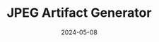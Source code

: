---
title: JPEG Artifact Generator
description: Add some crunch to your pics.
url: https://eyy.co/tools/artifact-generator/
date: 2024-05-08
rss: true
---